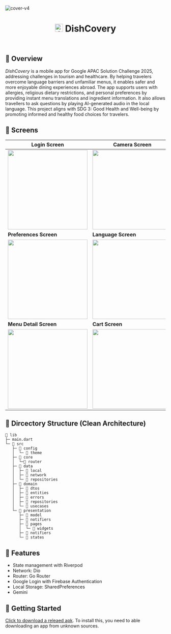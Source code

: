 <br>

![cover-v4](https://github.com/user-attachments/assets/933c4deb-5758-4ceb-9616-2b4ea0560786)

<h1 align="center"><img src="https://github.com/user-attachments/assets/aef30083-9094-4085-b8c0-2ecfdc95297d" alt="icon" width="25" height="25"> DishCovery</h1>

<br>

## 👀 Overview
*DishCovery* is a mobile app for Google APAC Solution Challenge 2025, addressing challenges in tourism and healthcare. By helping travelers overcome language barriers and unfamiliar menus, it enables safer and more enjoyable dining experiences abroad. The app supports users with allergies, religious dietary restrictions, and personal preferences by providing instant menu translations and ingredient information. It also allows travellers to ask questions by playing AI-generated audio in the local language. This project aligns with SDG 3: Good Health and Well-being by promoting informed and healthy food choices for travelers.

## 📱 Screens


| **Login Screen** | **Camera Screen** | **User Profile Screen** |
|---|---|---|
| <img src="https://github.com/user-attachments/assets/56f7704c-636b-4fdd-b910-3d08543ad60f" width="250"/> | <img src="https://github.com/user-attachments/assets/720b4eb6-96b1-44a1-b3b5-33b99995d439" width="250"/> | <img src="https://github.com/user-attachments/assets/eb54305f-68ac-4a45-9ffb-c6f98ae240ff" width="250"/> |
| **Preferences Screen** | **Language Screen** | **Translated Menu Screen** |
| <img src="https://github.com/user-attachments/assets/55ef33b1-118e-4853-948d-8645a59fc5db" width="250"/> | <img src="https://github.com/user-attachments/assets/0eecd41e-6d6d-47b6-8d85-f771d6b29702" width="250"/> | <img src="https://github.com/user-attachments/assets/30719a67-8a36-44e1-8d0a-cdc1af003254" width="250"/> |
| **Menu Detail Screen** | **Cart Screen** | **Order Screen** |
| <img src="https://github.com/user-attachments/assets/f36f4777-d64d-482b-9582-737981f8903f" width="250"/> | <img src="https://github.com/user-attachments/assets/5d83d604-5529-4741-810a-522bfa1d2e87" width="250"/> | <video src="https://github.com/user-attachments/assets/a3360fd9-e634-485b-afea-b362eb100565" width="250" controls/> |



## 📂 Dircectory Structure (Clean Architecture)

```
📂 lib
├─ main.dart
└─ 📂 src
   ├─ 📂 config
   │  └─ 📂 theme
   ├─ 📂 core
   │  └─📂 router
   ├─ 📂 data
   │  ├─ 📂 local
   │  ├─ 📂 network
   │  └─ 📂 repositories
   ├─ 📂 domain
   │  ├─ 📂 dtos
   │  ├─ 📂 entities
   │  ├─ 📂 errors
   │  ├─ 📂 repositories
   │  └─ 📂 usecases
   └─ 📂 presentation
      ├─ 📂 model
      ├─ 📂 notifiers
      ├─ 📂 pages
      │  └─ 📂 widgets
      ├─ 📂 notifiers
      └─ 📂 states

```
## 🔎 Features
- State management with Riverpod
- Network: Dio
- Router: Go Router
- Google Login with Firebase Authentication
- Local Storage: SharedPreferences
- Gemini 

## 🚀 Getting Started
 [Click to download a releaed apk](https://github.com/yonsei-autopilot/smart-menu-flutter/tree/main/release). To install this, you need to able downloading an app from unknown sources.
